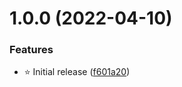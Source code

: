# 1.0.0 (2022-04-10)


### Features

* ⭐️ Initial release ([f601a20](https://github.com/nythyatdora/helloworld/commit/f601a20fb3ea985ca243dfc8a2f2579a5e92935b))
